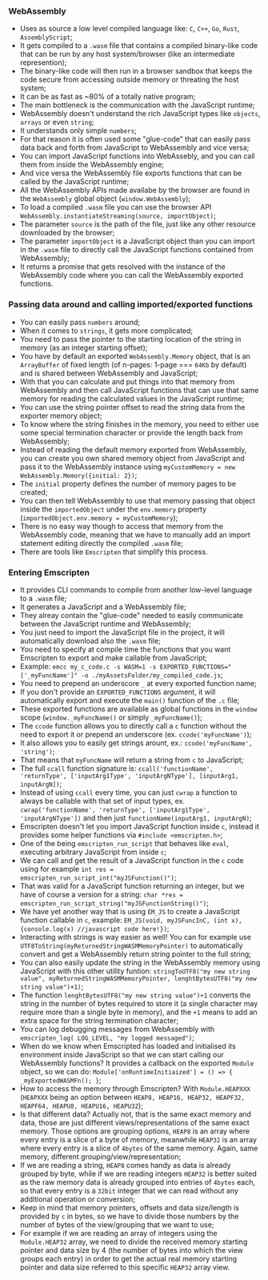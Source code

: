 ### WebAssembly

- Uses as source a low level compiled language like: `C`, `C++`, `Go`, `Rust`, `AssemblyScript`;
- It gets compiled to a `.wasm` file that contains a compiled binary-like code that can be run by any host system/browser (like an intermediate represention);
- The binary-like code will then run in a browser sandbox that keeps the code secure from accessing outside memory or threating the host system;
- It can be as fast as ~80% of a totally native program;
- The main bottleneck is the communication with the JavaScript runtime;
- WebAssembly doesn't understand the rich JavaScript types like `objects`, `arrays` or even `string`;
- It understands only simple `numbers`;
- For that reason it is often used some "glue-code" that can easily pass data back and forth from JavaScript to WebAssembly and vice versa;
- You can import JavaScript functions into WebAssebly, and you can call them from inside the WebAssembly engine;
- And vice versa the WebAssembly file exports functions that can be called by the JavaScript runtime;
- All the WebAssembly APIs made availabe by the browser are found in the `WebAssembly` global object (`window.WebAssembly`);
- To load a compiled `.wasm` file you can use the browser API `WebAssembly.instantiateStreaming(source, importObject)`;
- The parameter `source` is the path of the file, just like any other resource downloaded by the browser;
- The parameter `importObject` is a JavaScript object than you can import in the `.wasm` file to directly call the JavaScript functions contained from WebAssembly;
- It returns a promise that gets resolved with the instance of the WebAssembly code where you can call the WebAssembly exported functions.

### Passing data around and calling imported/exported functions
- You can easily pass `numbers` around;
- When it comes to `strings`, it gets more complicated;
- You need to pass the pointer to the starting location of the string in memory (as an integer starting offset);
- You have by default an exported `WebAssembly.Memory` object, that is an `ArrayBuffer` of fixed length (of n-pages: 1-page === `64Kb` by default) and is shared between WebAssembly and JavaScript;
- With that you can calculate and put things into that memory from WebAssembly and then call JavaScript functions that can use that same memory for reading the calculated values in the JavaScript runtime;
- You can use the string pointer offset to read the string data from the exporter memory object;
- To know where the string finishes in the memory, you need to either use some special termination character or provide the length back from WebAssembly;
- Instead of reading the default memory exported from WebAssembly, you can create you own shared memory object from JavaScript and pass it to the WebAssembly instance using `myCustomMemory = new WebAssembly.Memory({initial: 2})`;
- The `initial` property defines the number of memory pages to be created;
- You can then tell WebAssembly to use that memory passing that object inside the `importedObject` under the `env.memory` property (`importedObject.env.memory = myCustomMemory`); 
- There is no easy way though to access that memory from the WebAssembly code, meaning that we have to manually add an import statement editing directly the compiled `.wasm` file;
- There are tools like `Emscripten` that simplify this process.

### Entering Emscripten
- It provides CLI commands to compile from another low-level language to a `.wasm` file;
- It generates a JavaScript and a WebAssembly file;
- They alreay contain the "glue-code" needed to easily communicate between the JavaScript runtime and WebAssembly;
- You just need to import the JavaScript file in the project, it will automatically download also the `.wasm` file;
- You need to specify at compile time the functions that you want Emscripten to export and make callable from JavaScript;
- Example: `emcc my_c_code.c -s WASM=1 -s EXPORTED_FUNCTIONS="['_myFuncName']" -o ./myAssetsFolder/my_compiled_code.js`;
- You need to prepend an underscore `_` at every exported function name;
- If you don't provide an `EXPORTED_FUNCTIONS` argument, it will automatically export and execute the `main()` function of the `.c` file;
- These exported functions are available as global functions in the `window` scope (`window._myFuncName()` or simply `_myFuncName()`);
- The `ccode` function allows you to directly call a `c` function without the need to export it or prepend an underscore (ex. `ccode('myFuncName')`);
- It also allows you to easily get strings arount, ex.: `ccode('myFuncName', 'string')`;
- That means that `myFuncName` will return a string from `c` to JavaScript;
- The full `ccall` function signature is: `ccall('functionName', 'returnType', ['inputArg1Type', 'inputArgNType'], [inputArg1, inputArgN])`;
- Instead of using `ccall` every time, you can just `cwrap` a function to always be callable with that set of input types, ex. `cwrap('functionName', 'returnType', ['inputArg1Type', 'inputArgNType'])` and then just `functionName(inputArg1, inputArgN)`;
- Emscripten doesn't let you import JavaScript function inside `c`, instead it provides some helper functions via `#include <emscripten.h>`;
- One of the being `emscripten_run_script` that behaves like `eval`, executing arbitrary JavaScript from inside `c`;
- We can call and get the result of a JavaScript function in the `c` code using for example `int res = emscripten_run_script_int("myJSFunction()")`;
- That was valid for a JavaScript function returning an integer, but we have of course a version for a string: `char *res = emscripten_run_script_string("myJSFunctionString()")`;
- We have yet another way that is using `EM_JS` to create a JavaScript function callable in `c`, example: `EM_JS(void, myJSFuncInC, (int x), {console.log(x) //javascript code here!})`;
- Interacting with strings is way easier as well! You can for example use `UTF8ToString(myReturnedStringWASMMemoryPointer)` to automatically convert and get a WebAssembly return string pointer to the full string;
- You can also easily update the string in the WebAssembly memory using JavaScript with this other utility funtion: `stringToUTF8("my new string value", myReturnedStringWASMMemoryPointer, lenghtBytesUTF8("my new string value")+1)`;
- The function `lenghtBytesUTF8("my new string value")+1` converts the string in the number of bytes required to store it (a single character may require more than a single byte in memory), and the `+1` means to add an extra space for the string termination character;
- You can log debugging messages from WebAssembly with `emscripten_log( LOG_LEVEL, "my logged messaged")`;
- When do we know when Emscripted has loaded and initialised its environment inside JavaScript so that we can start calling our WebAssembly functions? It provides a callback on the exported `Module` object, so we can do: `Module['onRuntimeInitiaized'] = () => { _myExportedWASMFn(); }`;
- How to access the memory through Emscripten? With `Module.HEAPXXX` (`HEAPXXX` being an option between `HEAP8, HEAP16, HEAP32, HEAPF32, HEAPF64, HEAPU8, HEAPU16, HEAPU32`);
- Is that different data? Actually not, that is the same exact memory and data, those are just different views/representations of the same exact memory. Those options are grouping options, `HEAP8` is an array where every entry is a slice of a byte of memory, meanwhile `HEAP32` is an array where every entry is a slice of `4bytes` of the same memory. Again, same memory, different grouping/view/representation;
- If we are reading a string, `HEAP8` comes handy as data is already grouped by byte, while if we are reading integers `HEAP32` is better suited as the raw memory data is already grouped into entries of `4bytes` each, so that every entry is a `32bit` integer that we can read without any additional operation or conversion;
- Keep in mind that memory pointers, offsets and data size/length is provided by `c` in bytes, so we have to divide those numbers by the number of bytes of the view/grouping that we want to use;
- For example if we are reading an array of integers using the `Module.HEAP32` array, we need to divide the received memory starting pointer and data size by 4 (the number of bytes into which the view groups each entry) in order to get the actual real memory starting pointer and data size referred to this specific `HEAP32` array view.
